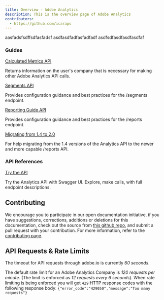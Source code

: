 ```yaml
---
title: Overview - Adobe Analytics
description: This is the overview page of Adobe Analytics
contributors:
  - https://github.com/icaraps 
---
```

aasfadsfsdffsdfasfadsf
asdfasdfadfasfadfadf
asdfsdfasdfasdfasdfaf

### Guides

[Calculated Metrics API](guides/calculated_metrics_api/) 
     
Returns information on the user's company that is necessary for making other Adobe Analytics API calls.

<DiscoverBlock slots="link, text"/>

[Segments API](guides/segments_api/) 

Provides configuration guidance and best practices for the /segments endpoint.

<DiscoverBlock slots="link, text"/>

[Reporting Guide API](guides/reporting_api/)

Provides configuration guidance and best practices for the /reports endpoint.

<DiscoverBlock slots="link, text"/>

[Migrating from 1.4 to 2.0](guides/migrating/)

For help migrating from the 1.4 versions of the Analytics API to the newer and more capable /reports API.   

<DiscoverBlock width="100%" slots="heading, link, text"/>

### API References

[Try the API](api/) 

Try the Analytics API with Swagger UI. Explore, make calls, with full endpoint descriptions.

## Contributing 

We encourage you to participate in our open documentation initiative, if you have suggestions, corrections, additions 
or deletions for this documentation, check out the source from [this github repo](https://github.com/adobe/gatsby-theme-spectrum-example), and submit a pull 
request with your contribution. For more information, refer to the [contributing page](support/contribute/).

## API Requests & Rate Limits

The timeout for API requests through adobe.io is currently *60 seconds*.

The default rate limit for an Adobe Analytics Company is *120 requests per minute*. (The limit is enforced as *12 requests every 6 seconds*).
When rate limiting is being enforced you will get `429` HTTP response codes with the following response body: `{"error_code":"429050","message":"Too many requests"}`    
